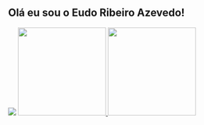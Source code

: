 ##  Olá eu sou o Eudo Ribeiro Azevedo!
<div align="center
            <a href="https://github.com/eudoazevedo" target="_blank"><img src="https://img.shields.io/badge/-LinkedIn- %230077B5?style=for-the-badge&logo=linkedin&logoColor=white" target="_blank"></a>
  <a href="https://github.com/eudoazevedo">
  <img height="180em" src="https://github-readme-stats.vercel.app/api?username=eudoazevedo&show_icons=true&theme=dracula&include_all_commits=true&count_private=true"/>
  <img height="180em" src="https://github-readme-stats.vercel.app/api/top-langs/?username=eudoazevedo&layout=compact&langs_count=7&theme=dracula"/>
</div>
